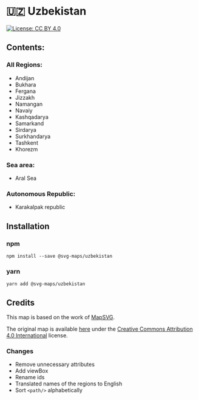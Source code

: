 # 🇺🇿 Uzbekistan

[![License: CC BY 4.0](https://img.shields.io/badge/License-CC%20BY%204.0-blue.svg)](https://creativecommons.org/licenses/by/4.0/)

## Contents:

### All Regions:
* Andijan
* Bukhara
* Fergana
* Jizzakh
* Namangan
* Navaiy
* Kashqadarya
* Samarkand
* Sirdarya
* Surkhandarya
* Tashkent
* Khorezm

### Sea area:
* Aral Sea

### Autonomous Republic:
* Karakalpak republic

## Installation

### npm

`npm install --save @svg-maps/uzbekistan`

### yarn

`yarn add @svg-maps/uzbekistan`

## Credits

This map is based on the work of [MapSVG](https://mapsvg.com).

The original map is available [here](https://mapsvg.com/maps/uzbekistan) under the [Creative Commons Attribution 4.0 International](https://creativecommons.org/licenses/by/4.0/) license.

### Changes

* Remove unnecessary attributes
* Add viewBox
* Rename ids
* Translated names of the regions to English
* Sort `<path/>` alphabetically
